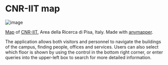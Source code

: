 # CNR-IIT map

![image](https://user-images.githubusercontent.com/1604569/155547043-c063d673-8656-439e-9b5d-f213ceb26835.png)

[Map](https://map.iit.cnr.it/) of [CNR-IIT](https://www.iit.cnr.it/), Area della Ricerca di Pisa, Italy. Made with [anymapper](https://github.com/webvis/anymapper).

The application allows both visitors and personnel to navigate the buildings of the campus, finding people, offices and services. Users can also select which floor is shown by using the control in the bottom right corner, or enter queries into the upper-left box to search for more detailed information.
